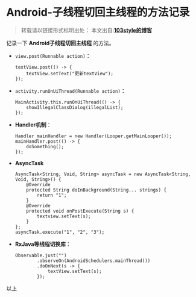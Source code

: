 # Android-子线程切回主线程的方法记录 

>转载请以链接形式标明出处： 
本文出自:[**103style的博客**](http://blog.csdn.net/lxk_1993) 


记录一下 **Android子线程切回主线程** 的方法。

*  `view.post(Runnable action)`：
    ```
    textView.post(() -> {
        textView.setText("更新textView");
    });
    ```

* `activity.runOnUiThread(Runnable action)`：
    ```
    MainActivity.this.runOnUiThread(() -> {
        showIllegalClassDialog(illegalList);
    });
    ```

* **Handler机制**：
    ```
    Handler mainHandler = new Handler(Looper.getMainLooper());
    mainHandler.post(() -> {
        doSomething();
    });
    ```

* **AsyncTask**
    ```
    AsyncTask<String, Void, String> asyncTask = new AsyncTask<String, Void, String>() {
        @Override
        protected String doInBackground(String... strings) {
            return "1";
        }
        @Override
        protected void onPostExecute(String s) {
            textview.setText(s);
        }
    };
    asyncTask.execute("1", "2", "3");
    ```

*  **RxJava等线程切换库**：
    ```
    Observable.just("")
            .observeOn(AndroidSchedulers.mainThread())
            .doOnNext(s -> {
                textView.setText(s);
            });
    ```

以上
